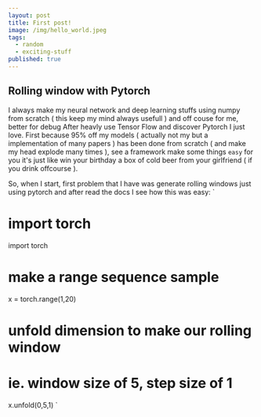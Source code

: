 ```yaml
---
layout: post
title: First post!
image: /img/hello_world.jpeg
tags:
  - random
  - exciting-stuff
published: true
---
```


## Rolling window with Pytorch

I always make my neural network and deep learning stuffs using numpy from scratch ( this keep my mind always usefull ) and off couse for me, better for debug
After heavly use Tensor Flow and discover Pytorch I just love.
First because 95% off my models ( actually not my but a implementation of many papers ) has been done from scratch ( and make my head explode many times ), see a framework make some things `easy` for you it's just like win your birthday a box of cold beer from your girlfriend ( if you drink offcourse ).

So, when I start, first problem that I have was generate rolling windows just using pytorch and after read the docs I see how this was easy:
`
# import torch
import torch

# make a range sequence sample
x = torch.range(1,20)

# unfold dimension to make our rolling window
# ie. window size of 5, step size of 1
x.unfold(0,5,1)
`


